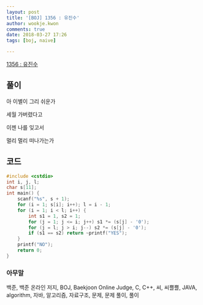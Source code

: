 ```yaml
---
layout: post
title: '[BOJ] 1356 : 유진수'
author: wookje.kwon
comments: true
date: 2018-03-27 17:26
tags: [boj, naive]

---
```


[1356 : 유진수](https://www.acmicpc.net/problem/1356)

## 풀이

아 이별이 그리 쉬운가

세월 가버렸다고

이젠 나를 잊고서

멀리 멀리 떠나가는가

## 코드

```cpp
#include <cstdio>
int i, j, l;
char s[11];
int main() {
	scanf("%s", s + 1);
	for (i = 1; s[i]; i++); l = i - 1;
	for (i = 1; i < l; i++) {
		int s1 = 1, s2 = 1;
		for (j = 1; j <= i; j++) s1 *= (s[j] - '0');
		for (j = l; j > i; j--) s2 *= (s[j] - '0'); 
		if (s1 == s2) return ~printf("YES");
	}
	printf("NO");
	return 0;
}
```

### 아무말  
백준, 백준 온라인 저지, BOJ, Baekjoon Online Judge, C, C++, 씨, 씨쁠쁠, JAVA, algorithm, 자바, 알고리즘, 자료구조, 문제, 문제 풀이, 풀이
